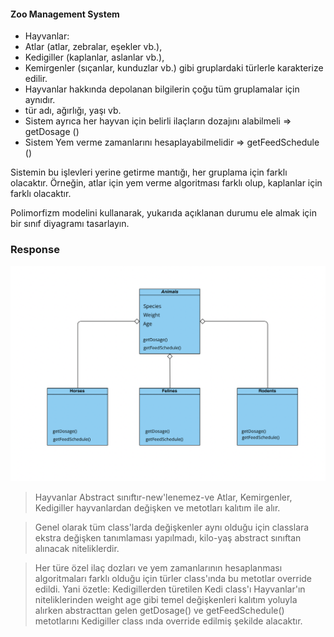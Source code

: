 #### Zoo Management System

* Hayvanlar:
* Atlar (atlar, zebralar, eşekler vb.),
* Kedigiller (kaplanlar, aslanlar vb.),
* Kemirgenler (sıçanlar, kunduzlar vb.) gibi gruplardaki türlerle karakterize edilir.
* Hayvanlar hakkında depolanan bilgilerin çoğu tüm gruplamalar için aynıdır.
* tür adı, ağırlığı, yaşı vb.
* Sistem ayrıca her hayvan için belirli ilaçların dozajını alabilmeli => getDosage ()
* Sistem Yem verme zamanlarını hesaplayabilmelidir => getFeedSchedule ()

Sistemin bu işlevleri yerine getirme mantığı, her gruplama için farklı olacaktır. Örneğin, atlar için yem verme algoritması farklı olup, kaplanlar için farklı olacaktır.

Polimorfizm modelini kullanarak, yukarıda açıklanan durumu ele almak için bir sınıf diyagramı tasarlayın.



### Response



![Zoo](Zoo.png)



> Hayvanlar Abstract sınıftır-new'lenemez-ve Atlar, Kemirgenler, Kedigiller hayvanlardan değişken ve metotları kalıtım ile alır.

> Genel olarak tüm  class'larda değişkenler aynı olduğu için classlara ekstra değişken tanımlaması yapılmadı, kilo-yaş abstract sınıftan alınacak niteliklerdir.

>  Her türe özel ilaç dozları ve yem zamanlarının hesaplanması algoritmaları farklı olduğu için türler class'ında bu metotlar override edildi. Yani özetle: Kedigillerden türetilen Kedi class'ı Hayvanlar'ın niteliklerinden weight age gibi temel değişkenleri kalıtım yoluyla alırken abstracttan gelen getDosage() ve getFeedSchedule() metotlarını Kedigiller class ında override edilmiş şekilde alacaktır.